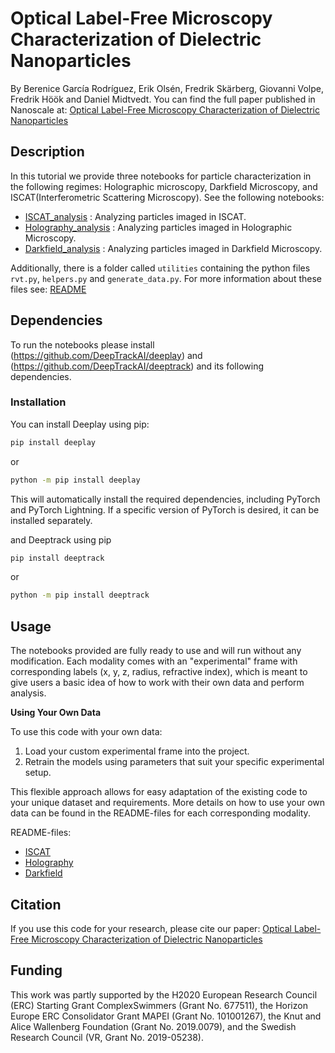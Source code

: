# Optical Label-Free Microscopy Characterization of Dielectric Nanoparticles

By Berenice García Rodríguez, Erik Olsén, Fredrik Skärberg, Giovanni Volpe, Fredrik Höök and Daniel Midtvedt.
You can find the full paper published in Nanoscale at: [Optical Label-Free Microscopy Characterization of Dielectric Nanoparticles](https://pubs.rsc.org/en/Content/ArticleLanding/2025/NR/D4NR03860F)


## Description

In this tutorial we provide three notebooks for particle characterization in the following regimes: Holographic microscopy, Darkfield Microscopy, and ISCAT(Interferometric Scattering Microscopy). See the following notebooks:

* [ISCAT_analysis](iscat/ISCAT_analysis.ipynb) : Analyzing particles imaged in ISCAT.
* [Holography_analysis](holography/Holography_analysis.ipynb) : Analyzing particles imaged in Holographic Microscopy. 
* [Darkfield_analysis](darkfield/Darkfield_analysis.ipynb) : Analyzing particles imaged in Darkfield Microscopy.

Additionally, there is a folder called `utilities` containing the python files `rvt.py`, `helpers.py` and `generate_data.py`. For more information about these files see: [README](utilities/README.md)


## Dependencies

To run the notebooks please install (https://github.com/DeepTrackAI/deeplay) and (https://github.com/DeepTrackAI/deeptrack) and its following dependencies.

### Installation

You can install Deeplay using pip:
```bash
pip install deeplay
```
or
```bash
python -m pip install deeplay
```

This will automatically install the required dependencies, including PyTorch and PyTorch Lightning. If a specific version of PyTorch is desired, it can be installed separately.

and Deeptrack using pip

```bash
pip install deeptrack
```
or
```bash
python -m pip install deeptrack
```


## Usage

The notebooks provided are fully ready to use and will run without any modification. Each modality comes with an "experimental" frame with corresponding labels (x, y, z, radius, refractive index), which is meant to give users a basic idea of how to work with their own data and perform analysis. 

**Using Your Own Data**

To use this code with your own data:

1. Load your custom experimental frame into the project.
2. Retrain the models using parameters that suit your specific experimental setup.

This flexible approach allows for easy adaptation of the existing code to your unique dataset and requirements. More details on how to use your own data can be found in the README-files for each corresponding modality.

README-files:
* [ISCAT](iscat/README.md)
* [Holography](holography/README.md)
* [Darkfield](darkfield/README.md)


## Citation
If you use this code for your research, please cite our paper: [Optical Label-Free Microscopy Characterization of Dielectric Nanoparticles](https://pubs.rsc.org/en/Content/ArticleLanding/2025/NR/D4NR03860F)


## Funding
This work was partly supported by the H2020 European Research Council (ERC) Starting Grant ComplexSwimmers (Grant No. 677511), the Horizon Europe ERC Consolidator Grant MAPEI (Grant No. 101001267), the Knut and Alice Wallenberg Foundation (Grant No. 2019.0079), and the Swedish Research Council (VR, Grant No. 2019-05238).
